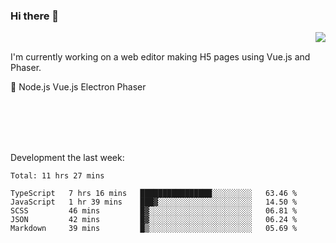### Hi there 👋

<img align="right" src="https://github-readme-stats.vercel.app/api?username=jasonpanggo"/>

<br>
<p align="left">
I'm currently working on a web editor making H5 pages using Vue.js and Phaser.
</p>
<p align="left">
📖 Node.js Vue.js Electron Phaser
</p>
<br>
<br>
<br>
<br>

Development the last week:
<!--START_SECTION:waka-->
```text
Total: 11 hrs 27 mins

TypeScript   7 hrs 16 mins   ████████████████░░░░░░░░░   63.46 % 
JavaScript   1 hr 39 mins    ███▓░░░░░░░░░░░░░░░░░░░░░   14.50 % 
SCSS         46 mins         █▓░░░░░░░░░░░░░░░░░░░░░░░   06.81 % 
JSON         42 mins         █▓░░░░░░░░░░░░░░░░░░░░░░░   06.24 % 
Markdown     39 mins         █▒░░░░░░░░░░░░░░░░░░░░░░░   05.69 % 
```
<!--END_SECTION:waka-->

<!--
**JASONPANGGO/jasonpanggo** is a ✨ _special_ ✨ repository because its `README.md` (this file) appears on your GitHub profile.

Here are some ideas to get you started:

- 🔭 I’m currently working on ...
- 🌱 I’m currently learning ...
- 👯 I’m looking to collaborate on ...
- 🤔 I’m looking for help with ...
- 💬 Ask me about ...
- 📫 How to reach me: ...
- 😄 Pronouns: ...
- ⚡ Fun fact: ...
-->
